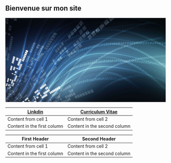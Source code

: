 ## Bienvenue sur mon site

![GitHub Logo](/osi-datenstrom-t.jpg)

 [Linkdin](https://www.linkedin.com/in/olivier-fransois-0a65361a9/)|  [Curriculum Vitae](/cv2020.pdf)  
------------ | -------------    
Content from cell 1 | Content from cell 2
Content in the first column | Content in the second column

First Header | Second Header   
------------ | -------------    
Content from cell 1 | Content from cell 2
Content in the first column | Content in the second column
